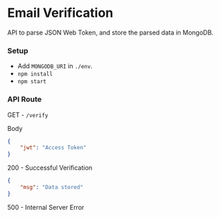 # Email Verification

API to parse JSON Web Token, and store the parsed data in MongoDB.

### Setup

-   Add `MONGODB_URI` in `./env`.
-   `npm install`
-   `npm start`

### API Route

GET - `/verify`

Body

```json
{
    "jwt": "Access Token"
}
```

200 - Successful Verification

```json
{
    "msg": "Data stored"
}
```

500 - Internal Server Error
